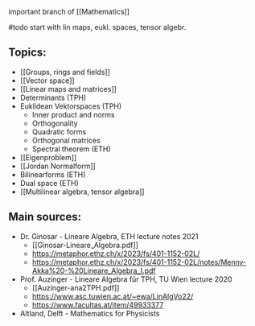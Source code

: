 important branch of [[Mathematics]]


#todo start with lin maps, eukl. spaces, tensor algebr.


## Topics:
- [[Groups, rings and fields]]  
- [[Vector space]]
- [[Linear maps and matrices]]
- Determinants (TPH)
- Euklidean Vektorspaces (TPH)
	- Inner product and norms
	- Orthogonality
	- Quadratic forms
	- Orthogonal matrices
	- Spectral theorem (ETH)
- [[Eigenproblem]]
- [[Jordan Normalform]]
- Bilinearforms (ETH)
- Dual space (ETH)
- [[Multilinear algebra, tensor algebra]] 


## Main sources:
- Dr. Ginosar - Lineare Algebra, ETH lecture notes 2021
	- [[Ginosar-Lineare_Algebra.pdf]]
	- https://metaphor.ethz.ch/x/2023/fs/401-1152-02L/
	- https://metaphor.ethz.ch/x/2023/fs/401-1152-02L/notes/Menny-Akka%20-%20Lineare_Algebra_I.pdf
- Prof. Auzinger - Lineare Algebra für TPH, TU Wien lecture 2020
	- [[Auzinger-ana2TPH.pdf]]
	- https://www.asc.tuwien.ac.at/~ewa/LinAlgVo22/
	- https://www.facultas.at/item/49933377
- Altland, Delft - Mathematics for Physicists



